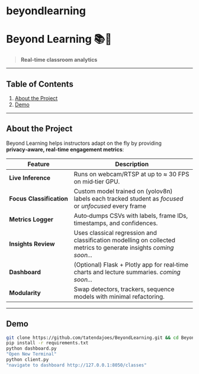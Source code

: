 # beyondlearning
# Beyond Learning 📚🧠
> **Real‑time classroom analytics**



---

## Table of Contents
1. [About the Project](#about-the-project)
2. [Demo](#demo)
---

## About the Project
Beyond Learning helps instructors adapt on the fly by providing **privacy‑aware, real‑time engagement metrics**:

| Feature | Description |
| ------- | ----------- |
| **Live Inference** | Runs on webcam/RTSP at up to ≈ 30 FPS on mid‑tier GPU. |
| **Focus Classification** | Custom model trained on (yolov8n) labels each tracked student as *focused* or *unfocused* every frame |
| **Metrics Logger** | Auto‑dumps CSVs with labels, frame IDs, timestamps, and confidences. |
| **Insights Review** | Uses classical regression and classification modelling on collected metrics to generate insights *coming soon...*|
| **Dashboard** | (Optional) Flask + Plotly app for real‑time charts and lecture summaries. *coming soon...*|
| **Modularity** | Swap detectors, trackers, sequence models with minimal refactoring. |

---

## Demo
```bash
git clone https://github.com/tatendajoes/BeyondLearning.git && cd BeyondLearning
pip install -r requirements.txt
python dashboard.py 
"Open New Terminal"
python client.py
"navigate to dashboard http://127.0.0.1:8050/classes"


